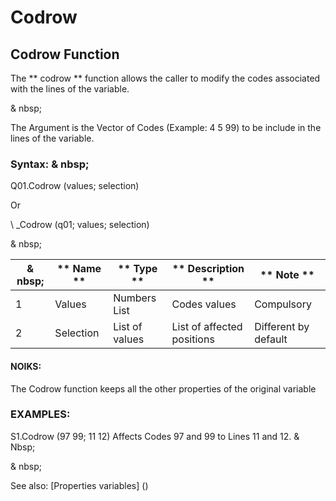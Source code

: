 # Codrow

## Codrow Function

The ** codrow ** function allows the caller to modify the codes associated with the lines of the variable.

& nbsp;

The Argument is the Vector of Codes (Example: 4 5 99) to be include in the lines of the variable.

### Syntax: & nbsp;

Q01.Codrow (values; selection)

Or

\ _Codrow (q01; values; selection)

& nbsp;

|& nbsp;|** Name ** |** Type ** |** Description ** |** Note ** |
|--- |--- |--- |--- |--- |
|&#49;|Values ​​|Numbers List |Codes values ​​|Compulsory |
|&#50;|Selection |List of values ​​|List of affected positions |Different by default |

#### NOIKS:

The Codrow function keeps all the other properties of the original variable

### EXAMPLES:

S1.Codrow (97 99; 11 12) Affects Codes 97 and 99 to Lines 11 and 12. & Nbsp;

& nbsp;

See also: [Properties variables] (<modify Proproprietesdesvariable.md>)